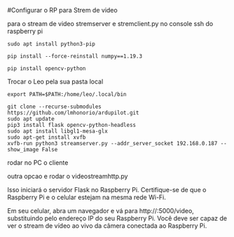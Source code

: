 #Configurar o RP para Strem de video


para o stream de video stremserver e stremclient.py
no console ssh do raspberry pi

```commandline
sudo apt install python3-pip
```
```commandline
pip install --force-reinstall numpy==1.19.3
```

```commandline
pip install opencv-python
```
Trocar o Leo pela sua pasta local
```commandline
export PATH=$PATH:/home/leo/.local/bin
```

```commandline
git clone --recurse-submodules https://github.com/lmhonorio/ardupilot.git
sudo apt update
pip3 install flask opencv-python-headless
sudo apt install libgl1-mesa-glx
sudo apt-get install xvfb
xvfb-run python3 streamserver.py --addr_server_socket 192.168.0.187 --show_image False
```

rodar no PC o cliente


outra opcao e rodar o videostreamhttp.py

Isso iniciará o servidor Flask no Raspberry Pi. Certifique-se de que o Raspberry Pi e o celular estejam na mesma rede Wi-Fi.

Em seu celular, abra um navegador e vá para http://<IP-DO-RASPBERRY-PI>:5000/video, substituindo <IP-DO-RASPBERRY-PI> pelo endereço IP do seu Raspberry Pi. 
Você deve ser capaz de ver o stream de vídeo ao vivo da câmera conectada ao Raspberry Pi.

